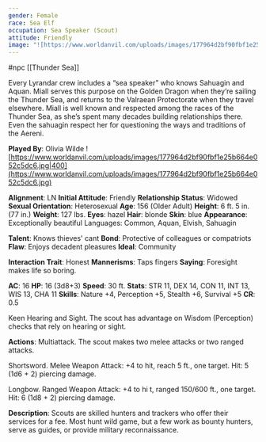 ```yaml
---
gender: Female
race: Sea Elf
occupation: Sea Speaker (Scout)
attitude: Friendly
image: "![https://www.worldanvil.com/uploads/images/177964d2bf90fbf1e25b664e052c5dc6.jpg|400](https://www.worldanvil.com/uploads/images/177964d2bf90fbf1e25b664e052c5dc6.jpg)"
---
```

 #npc [[Thunder Sea]]

Every Lyrandar crew includes a “sea speaker” who knows Sahuagin and Aquan. Miall serves this purpose on the Golden Dragon when they’re sailing the Thunder Sea, and returns to the Valraean Protectorate when they travel elsewhere. Miall is well known and respected among the races of the Thunder Sea, as she’s spent many decades building relationships there. Even the sahuagin respect her for questioning the ways and traditions of the Aereni.

**Played By**: Olivia Wilde
![https://www.worldanvil.com/uploads/images/177964d2bf90fbf1e25b664e052c5dc6.jpg|400](https://www.worldanvil.com/uploads/images/177964d2bf90fbf1e25b664e052c5dc6.jpg)

**Alignment**: LN
**Initial Attitude**: Friendly
**Relationship Status**: Widowed
**Sexual Orientation**: Heterosexual
**Age**: 156 (Older Adult)
**Height**: 6 ft. 5 in. (77 in.)
**Weight**: 127 lbs.
**Eyes**: hazel
**Hair**: blonde
**Skin**: blue
**Appearance**: Exceptionally beautiful
Languages: Common, Aquan, Elvish, Sahuagin

**Talent**: Knows thieves' cant
**Bond**: Protective of colleagues or compatriots
**Flaw**: Enjoys decadent pleasures
**Ideal**: Community

**Interaction Trait**: Honest
**Mannerisms**: Taps fingers
**Saying**: Foresight makes life so boring.

**AC**: 16
**HP**: 16 (3d8+3)
**Speed**: 30 ft.
**Stats**: STR 11, DEX 14, CON 11, INT 13, WIS 13, CHA 11
**Skills**: Nature +4, Perception +5, Stealth +6, Survival +5
**CR**: 0.5

Keen Hearing and Sight. The scout has advantage on Wisdom (Perception) checks that rely on hearing or sight.

**Actions**:
Multiattack. The scout makes two melee attacks or two ranged attacks.

Shortsword. Melee Weapon Attack: +4 to hit, reach 5 ft., one target. Hit: 5 (1d6 + 2) piercing damage.

Longbow. Ranged Weapon Attack: +4 to hi t, ranged 150/600 ft., one target. Hit: 6 (1d8 + 2) piercing damage.

**Description**: Scouts are skilled hunters and trackers who offer their services for a fee. Most hunt wild game, but a few work as bounty hunters, serve as guides, or provide military reconnaissance.
